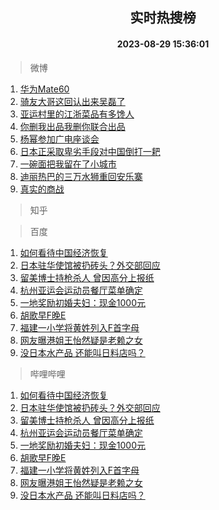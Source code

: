 <div align="center"><h2>实时热搜榜</h2><h4>2023-08-29 15:36:01</h4></div>

> 微博  

1. [华为Mate60](https://s.weibo.com/weibo?q=%E5%8D%8E%E4%B8%BAMate60&t=31&band_rank=1&Refer=top)<br />
2. [骑友大哥这回认出来吴磊了](https://s.weibo.com/weibo?q=%23%E9%AA%91%E5%8F%8B%E5%A4%A7%E5%93%A5%E8%BF%99%E5%9B%9E%E8%AE%A4%E5%87%BA%E6%9D%A5%E5%90%B4%E7%A3%8A%E4%BA%86%23&t=31&band_rank=2&Refer=top)<br />
3. [亚运村里的江浙菜品有多馋人](https://s.weibo.com/weibo?q=%23%E4%BA%9A%E8%BF%90%E6%9D%91%E9%87%8C%E7%9A%84%E6%B1%9F%E6%B5%99%E8%8F%9C%E5%93%81%E6%9C%89%E5%A4%9A%E9%A6%8B%E4%BA%BA%23&t=31&band_rank=3&Refer=top)<br />
4. [你删我出品我删你联合出品](https://s.weibo.com/weibo?q=%23%E4%BD%A0%E5%88%A0%E6%88%91%E5%87%BA%E5%93%81%E6%88%91%E5%88%A0%E4%BD%A0%E8%81%94%E5%90%88%E5%87%BA%E5%93%81%23&t=31&band_rank=4&Refer=top)<br />
5. [杨幂参加广电座谈会](https://s.weibo.com/weibo?q=%23%E6%9D%A8%E5%B9%82%E5%8F%82%E5%8A%A0%E5%B9%BF%E7%94%B5%E5%BA%A7%E8%B0%88%E4%BC%9A%23&t=31&band_rank=5&Refer=top)<br />
6. [日本正采取卑劣手段对中国倒打一耙](https://s.weibo.com/weibo?q=%23%E6%97%A5%E6%9C%AC%E6%AD%A3%E9%87%87%E5%8F%96%E5%8D%91%E5%8A%A3%E6%89%8B%E6%AE%B5%E5%AF%B9%E4%B8%AD%E5%9B%BD%E5%80%92%E6%89%93%E4%B8%80%E8%80%99%23&t=31&band_rank=6&Refer=top)<br />
7. [一碗面把我留在了小城市](https://s.weibo.com/weibo?q=%E4%B8%80%E7%A2%97%E9%9D%A2%E6%8A%8A%E6%88%91%E7%95%99%E5%9C%A8%E4%BA%86%E5%B0%8F%E5%9F%8E%E5%B8%82&t=31&band_rank=7&Refer=top)<br />
8. [迪丽热巴的三万水狮重回安乐寨](https://s.weibo.com/weibo?q=%23%E8%BF%AA%E4%B8%BD%E7%83%AD%E5%B7%B4%E7%9A%84%E4%B8%89%E4%B8%87%E6%B0%B4%E7%8B%AE%E9%87%8D%E5%9B%9E%E5%AE%89%E4%B9%90%E5%AF%A8%23&t=31&band_rank=8&Refer=top)<br />
9. [真实的商战](https://s.weibo.com/weibo?q=%E7%9C%9F%E5%AE%9E%E7%9A%84%E5%95%86%E6%88%98&t=31&band_rank=9&Refer=top)<br />

> 知乎  


> 百度  

1. [如何看待中国经济恢复](https://www.baidu.com/s?wd=%E5%A6%82%E4%BD%95%E7%9C%8B%E5%BE%85%E4%B8%AD%E5%9B%BD%E7%BB%8F%E6%B5%8E%E6%81%A2%E5%A4%8D&sa=fyb_news&rsv_dl=fyb_news)<br />
2. [日本驻华使馆被扔砖头？外交部回应](https://www.baidu.com/s?wd=%E6%97%A5%E6%9C%AC%E9%A9%BB%E5%8D%8E%E4%BD%BF%E9%A6%86%E8%A2%AB%E6%89%94%E7%A0%96%E5%A4%B4%EF%BC%9F%E5%A4%96%E4%BA%A4%E9%83%A8%E5%9B%9E%E5%BA%94&sa=fyb_news&rsv_dl=fyb_news)<br />
3. [留美博士持枪杀人 曾因高分上报纸](https://www.baidu.com/s?wd=%E7%95%99%E7%BE%8E%E5%8D%9A%E5%A3%AB%E6%8C%81%E6%9E%AA%E6%9D%80%E4%BA%BA+%E6%9B%BE%E5%9B%A0%E9%AB%98%E5%88%86%E4%B8%8A%E6%8A%A5%E7%BA%B8&sa=fyb_news&rsv_dl=fyb_news)<br />
4. [杭州亚运会运动员餐厅菜单确定](https://www.baidu.com/s?wd=%E6%9D%AD%E5%B7%9E%E4%BA%9A%E8%BF%90%E4%BC%9A%E8%BF%90%E5%8A%A8%E5%91%98%E9%A4%90%E5%8E%85%E8%8F%9C%E5%8D%95%E7%A1%AE%E5%AE%9A&sa=fyb_news&rsv_dl=fyb_news)<br />
5. [一地奖励初婚夫妇：现金1000元](https://www.baidu.com/s?wd=%E4%B8%80%E5%9C%B0%E5%A5%96%E5%8A%B1%E5%88%9D%E5%A9%9A%E5%A4%AB%E5%A6%87%EF%BC%9A%E7%8E%B0%E9%87%911000%E5%85%83&sa=fyb_news&rsv_dl=fyb_news)<br />
6. [胡歌早F晚E](https://www.baidu.com/s?wd=%E8%83%A1%E6%AD%8C%E6%97%A9F%E6%99%9AE&sa=fyb_news&rsv_dl=fyb_news)<br />
7. [福建一小学将黄姓列入F首字母](https://www.baidu.com/s?wd=%E7%A6%8F%E5%BB%BA%E4%B8%80%E5%B0%8F%E5%AD%A6%E5%B0%86%E9%BB%84%E5%A7%93%E5%88%97%E5%85%A5F%E9%A6%96%E5%AD%97%E6%AF%8D&sa=fyb_news&rsv_dl=fyb_news)<br />
8. [网友曝港姐王怡然疑是老赖之女](https://www.baidu.com/s?wd=%E7%BD%91%E5%8F%8B%E6%9B%9D%E6%B8%AF%E5%A7%90%E7%8E%8B%E6%80%A1%E7%84%B6%E7%96%91%E6%98%AF%E8%80%81%E8%B5%96%E4%B9%8B%E5%A5%B3&sa=fyb_news&rsv_dl=fyb_news)<br />
9. [没日本水产品 还能叫日料店吗？](https://www.baidu.com/s?wd=%E6%B2%A1%E6%97%A5%E6%9C%AC%E6%B0%B4%E4%BA%A7%E5%93%81+%E8%BF%98%E8%83%BD%E5%8F%AB%E6%97%A5%E6%96%99%E5%BA%97%E5%90%97%EF%BC%9F&sa=fyb_news&rsv_dl=fyb_news)<br />

> 哔哩哔哩  

1. [如何看待中国经济恢复](https://www.baidu.com/s?wd=%E5%A6%82%E4%BD%95%E7%9C%8B%E5%BE%85%E4%B8%AD%E5%9B%BD%E7%BB%8F%E6%B5%8E%E6%81%A2%E5%A4%8D&sa=fyb_news&rsv_dl=fyb_news)<br />
2. [日本驻华使馆被扔砖头？外交部回应](https://www.baidu.com/s?wd=%E6%97%A5%E6%9C%AC%E9%A9%BB%E5%8D%8E%E4%BD%BF%E9%A6%86%E8%A2%AB%E6%89%94%E7%A0%96%E5%A4%B4%EF%BC%9F%E5%A4%96%E4%BA%A4%E9%83%A8%E5%9B%9E%E5%BA%94&sa=fyb_news&rsv_dl=fyb_news)<br />
3. [留美博士持枪杀人 曾因高分上报纸](https://www.baidu.com/s?wd=%E7%95%99%E7%BE%8E%E5%8D%9A%E5%A3%AB%E6%8C%81%E6%9E%AA%E6%9D%80%E4%BA%BA+%E6%9B%BE%E5%9B%A0%E9%AB%98%E5%88%86%E4%B8%8A%E6%8A%A5%E7%BA%B8&sa=fyb_news&rsv_dl=fyb_news)<br />
4. [杭州亚运会运动员餐厅菜单确定](https://www.baidu.com/s?wd=%E6%9D%AD%E5%B7%9E%E4%BA%9A%E8%BF%90%E4%BC%9A%E8%BF%90%E5%8A%A8%E5%91%98%E9%A4%90%E5%8E%85%E8%8F%9C%E5%8D%95%E7%A1%AE%E5%AE%9A&sa=fyb_news&rsv_dl=fyb_news)<br />
5. [一地奖励初婚夫妇：现金1000元](https://www.baidu.com/s?wd=%E4%B8%80%E5%9C%B0%E5%A5%96%E5%8A%B1%E5%88%9D%E5%A9%9A%E5%A4%AB%E5%A6%87%EF%BC%9A%E7%8E%B0%E9%87%911000%E5%85%83&sa=fyb_news&rsv_dl=fyb_news)<br />
6. [胡歌早F晚E](https://www.baidu.com/s?wd=%E8%83%A1%E6%AD%8C%E6%97%A9F%E6%99%9AE&sa=fyb_news&rsv_dl=fyb_news)<br />
7. [福建一小学将黄姓列入F首字母](https://www.baidu.com/s?wd=%E7%A6%8F%E5%BB%BA%E4%B8%80%E5%B0%8F%E5%AD%A6%E5%B0%86%E9%BB%84%E5%A7%93%E5%88%97%E5%85%A5F%E9%A6%96%E5%AD%97%E6%AF%8D&sa=fyb_news&rsv_dl=fyb_news)<br />
8. [网友曝港姐王怡然疑是老赖之女](https://www.baidu.com/s?wd=%E7%BD%91%E5%8F%8B%E6%9B%9D%E6%B8%AF%E5%A7%90%E7%8E%8B%E6%80%A1%E7%84%B6%E7%96%91%E6%98%AF%E8%80%81%E8%B5%96%E4%B9%8B%E5%A5%B3&sa=fyb_news&rsv_dl=fyb_news)<br />
9. [没日本水产品 还能叫日料店吗？](https://www.baidu.com/s?wd=%E6%B2%A1%E6%97%A5%E6%9C%AC%E6%B0%B4%E4%BA%A7%E5%93%81+%E8%BF%98%E8%83%BD%E5%8F%AB%E6%97%A5%E6%96%99%E5%BA%97%E5%90%97%EF%BC%9F&sa=fyb_news&rsv_dl=fyb_news)<br />
